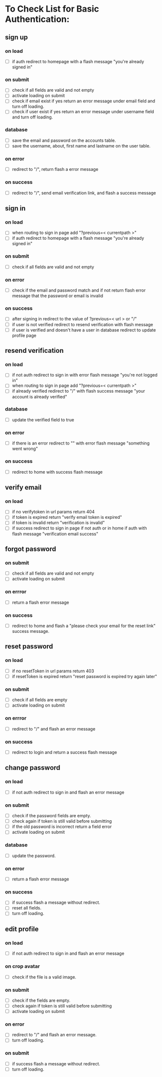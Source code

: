 # To Check List for Basic Authentication:
## sign up
### on load
- [ ] if auth redirect to homepage with a flash message "you're already signed in"
### on submit
- [ ] check if all fields are valid and not empty
- [ ] activate loading on submit 
- [ ] check if email exist if yes return an error message under email field and turn off loading.
- [ ] check if user exist if yes return an error message under username field and turn off loading.
### database
- [ ] save the email and password on the accounts table.
- [ ] save the username, about, first name and lastname on the user table.
### on error
- [ ] redirect to "/", return flash a error message
### on success
- [ ] redirect to "/", send email verification link, and flash a success message
## sign in
### on load
- [ ] when routing to sign in page add "?previous=< currentpath >"
- [ ] if auth redirect to homepage with a flash message "you're already signed in"
### on submit
- [ ] check if all fields are valid and not empty
### on error
- [ ] check if the email and password match and if not return flash error message that the password or email is invalid
### on success
- [ ] after signing in redirect to the value of ?previous=< url > or "/"
- [ ] if user is not verified redirect to resend verification with flash message 
- [ ] if user is verified and doesn't have a user in database redirect to update profile page

## resend verification
### on load
- [ ] if not auth redirect to sign in with error flash message "you're not logged in"
- [ ] when routing to sign in page add "?previous=< currentpath >"
- [ ] if already verified redirect to "/" with flash success message "your account is already verified"
### database
- [ ] update the verified field to true
### on error
- [ ] if there is an error redirect to "\" with error flash message "something went wrong"
### on success
- [ ] redirect to home with success flash message
## verify email
### on load
- [ ] if no verifytoken in url params return 404
- [ ] if token is expired return "verify email token is expired"
- [ ] if token is invalid return "verification is invalid"
- [ ] if success redirect to sign in page if not auth or in home if auth with flash message "verification email success"
## forgot password
### on submit
- [ ] check if all fields are valid and not empty
- [ ] activate loading on submit 
### on errror
- [ ] return a flash error message
### on success
- [ ] redirect to home and flash a "please check your email for the reset link" success message.
## reset password
### on load
- [ ] if no resetToken in url params return 403
- [ ] if resetToken is expired return "reset password is expired try again later"
### on submit
- [ ] check if all fields are empty
- [ ] activate loading on submit 
### on errror
- [ ] redirect to "/" and flash an error message
### on success
- [ ] redirect to login and return a success flash message
## change password
### on load
- [ ] if not auth redirect to sign in and flash an error message
### on submit
- [ ] check if the password fields are empty.
- [ ] check again if token is still valid before submitting
- [ ] if the old password is incorrect return a field error
- [ ] activate loading on submit 
### database
- [ ] update the password.
### on error
- [ ] return a flash error message
### on success
- [ ] if success flash a message without redirect.
- [ ] reset all fields.
- [ ] turn off loading.

## edit profile
### on load
- [ ] if not auth redirect to sign in and flash an error message
### on crop avatar
- [ ] check if the file is a valid image.
### on submit
- [ ] check if the fields are empty.
- [ ] check again if token is still valid before submitting
- [ ] activate loading on submit 
### on error
- [ ] redirect to "/" and flash an error message.
- [ ] turn off loading.
### on submit
- [ ] if success flash a message without redirect.
- [ ] turn off loading.